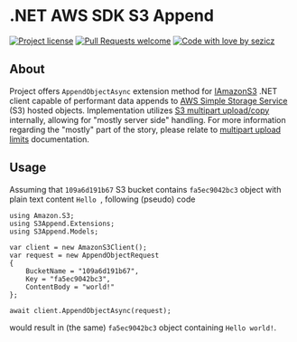 # .NET AWS SDK S3 Append 

[![Project license](https://img.shields.io/github/license/sezicz/s3append.svg?style=flat-square)](LICENSE)
[![Pull Requests welcome](https://img.shields.io/badge/PRs-welcome-ff69b4.svg?style=flat-square)](https://github.com/sezicz/s3append/issues?q=is%3Aissue+is%3Aopen+label%3A%22help+wanted%22)
[![Code with love by sezicz](https://img.shields.io/badge/%3C%2F%3E%20with%20%E2%99%A5%20by-sezicz-ff1414.svg?style=flat-square)](https://github.com/sezicz)


## About

Project offers `AppendObjectAsync` extension method for [IAmazonS3](https://docs.aws.amazon.com/sdkfornet/v3/apidocs/index.html?page=TIS3.html&tocid=Amazon_S3_IAmazonS3) .NET client capable of performant data appends to [AWS Simple Storage Service](https://aws.amazon.com/s3/) (S3) hosted objects. Implementation utilizes [S3 multipart upload/copy](https://docs.aws.amazon.com/AmazonS3/latest/userguide/mpuoverview.html) internally, allowing for "mostly server side" handling. For more information regarding the "mostly" part of the story, please relate to [multipart upload limits](https://docs.aws.amazon.com/AmazonS3/latest/userguide/qfacts.html) documentation.

## Usage

Assuming that `109a6d191b67` S3 bucket contains `fa5ec9042bc3` object with plain text content `Hello `, following (pseudo) code

```
using Amazon.S3;
using S3Append.Extensions;
using S3Append.Models;

var client = new AmazonS3Client();
var request = new AppendObjectRequest
{
	BucketName = "109a6d191b67",
	Key = "fa5ec9042bc3",
	ContentBody = "world!"
};

await client.AppendObjectAsync(request);
```

would result in (the same) `fa5ec9042bc3` object containing `Hello world!`.